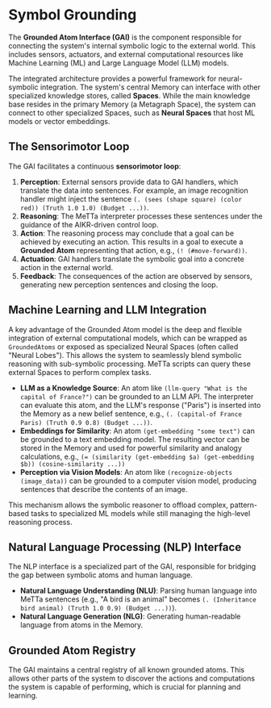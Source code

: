 # Symbol Grounding

The **Grounded Atom Interface (GAI)** is the component responsible for connecting the system's internal symbolic logic to the external world. This includes sensors, actuators, and external computational resources like Machine Learning (ML) and Large Language Model (LLM) models.

The integrated architecture provides a powerful framework for neural-symbolic integration. The system's central Memory can interface with other specialized knowledge stores, called **Spaces**. While the main knowledge base resides in the primary Memory (a Metagraph Space), the system can connect to other specialized Spaces, such as **Neural Spaces** that host ML models or vector embeddings.

## The Sensorimotor Loop

The GAI facilitates a continuous **sensorimotor loop**:
1.  **Perception**: External sensors provide data to GAI handlers, which translate the data into sentences. For example, an image recognition handler might inject the sentence `(. (sees (shape square) (color red)) (Truth 1.0 1.0) (Budget ...))`.
2.  **Reasoning**: The MeTTa interpreter processes these sentences under the guidance of the AIKR-driven control loop.
3.  **Action**: The reasoning process may conclude that a goal can be achieved by executing an action. This results in a goal to execute a **Grounded Atom** representing that action, e.g., `(! (#move-forward))`.
4.  **Actuation**: GAI handlers translate the symbolic goal into a concrete action in the external world.
5.  **Feedback**: The consequences of the action are observed by sensors, generating new perception sentences and closing the loop.

## Machine Learning and LLM Integration

A key advantage of the Grounded Atom model is the deep and flexible integration of external computational models, which can be wrapped as `GroundedAtoms` or exposed as specialized Neural Spaces (often called "Neural Lobes"). This allows the system to seamlessly blend symbolic reasoning with sub-symbolic processing. MeTTa scripts can query these external Spaces to perform complex tasks.

-   **LLM as a Knowledge Source**: An atom like `(llm-query "What is the capital of France?")` can be grounded to an LLM API. The interpreter can evaluate this atom, and the LLM's response ("Paris") is inserted into the Memory as a new belief sentence, e.g., `(. (capital-of France Paris) (Truth 0.9 0.8) (Budget ...))`.
-   **Embeddings for Similarity**: An atom `(get-embedding "some text")` can be grounded to a text embedding model. The resulting vector can be stored in the Memory and used for powerful similarity and analogy calculations, e.g., `(= (similarity (get-embedding $a) (get-embedding $b)) (cosine-similarity ...))`
-   **Perception via Vision Models**: An atom like `(recognize-objects (image_data))` can be grounded to a computer vision model, producing sentences that describe the contents of an image.

This mechanism allows the symbolic reasoner to offload complex, pattern-based tasks to specialized ML models while still managing the high-level reasoning process.

## Natural Language Processing (NLP) Interface

The NLP interface is a specialized part of the GAI, responsible for bridging the gap between symbolic atoms and human language.
-   **Natural Language Understanding (NLU)**: Parsing human language into MeTTa sentences (e.g., "A bird is an animal" becomes `(. (Inheritance bird animal) (Truth 1.0 0.9) (Budget ...))`).
-   **Natural Language Generation (NLG)**: Generating human-readable language from atoms in the Memory.

## Grounded Atom Registry

The GAI maintains a central registry of all known grounded atoms. This allows other parts of the system to discover the actions and computations the system is capable of performing, which is crucial for planning and learning.
